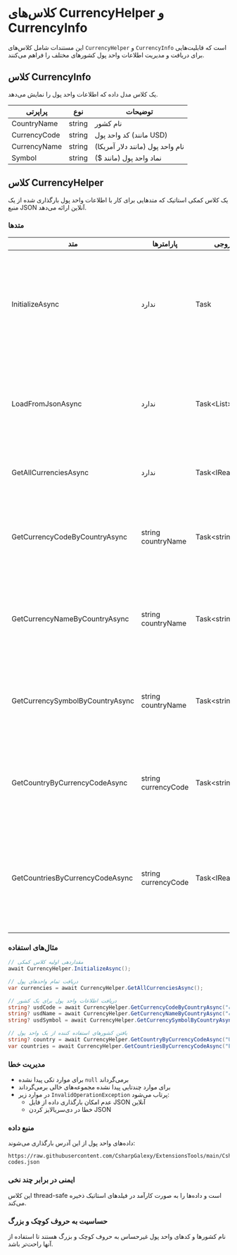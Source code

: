 # کلاس‌های CurrencyHelper و CurrencyInfo

این مستندات شامل کلاس‌های `CurrencyHelper` و `CurrencyInfo` است که قابلیت‌هایی برای دریافت و مدیریت اطلاعات واحد پول کشورهای مختلف را فراهم می‌کنند.

## کلاس CurrencyInfo

یک کلاس مدل داده که اطلاعات واحد پول را نمایش می‌دهد.

| پراپرتی | نوع | توضیحات |
|---------|-----|----------|
| CountryName | string | نام کشور |
| CurrencyCode | string | کد واحد پول (مانند USD) |
| CurrencyName | string | نام واحد پول (مانند دلار آمریکا) |
| Symbol | string | نماد واحد پول (مانند $) |

## کلاس CurrencyHelper

یک کلاس کمکی استاتیک که متدهایی برای کار با اطلاعات واحد پول بارگذاری شده از یک منبع JSON آنلاین ارائه می‌دهد.

### متدها

| متد | پارامترها | نوع خروجی | توضیحات |
|-----|-----------|------------|----------|
| InitializeAsync | ندارد | Task | داده‌های واحد پول را مقداردهی اولیه و ذخیره می‌کند. داده‌ها فقط یک بار بارگذاری شده و برای درخواست‌های بعدی مجدداً استفاده می‌شوند. |
| LoadFromJsonAsync | ندارد | Task<List<CurrencyInfo>> | داده‌های واحد پول را از یک فایل JSON آنلاین بارگذاری می‌کند. لیستی از اطلاعات واحد پول را برمی‌گرداند. |
| GetAllCurrenciesAsync | ندارد | Task<IReadOnlyList<CurrencyInfo>> | لیست فقط-خواندنی از تمام اطلاعات واحد پول را برمی‌گرداند. |
| GetCurrencyCodeByCountryAsync | string countryName | Task<string?> | کد واحد پول یک کشور را دریافت می‌کند (مثلاً "USD" برای "ایالات متحده"). اگر پیدا نشود null برمی‌گرداند. |
| GetCurrencyNameByCountryAsync | string countryName | Task<string?> | نام واحد پول یک کشور را دریافت می‌کند (مثلاً "دلار آمریکا" برای "ایالات متحده"). اگر پیدا نشود null برمی‌گرداند. |
| GetCurrencySymbolByCountryAsync | string countryName | Task<string?> | نماد واحد پول یک کشور را دریافت می‌کند (مثلاً "$" برای "ایالات متحده"). اگر پیدا نشود null برمی‌گرداند. |
| GetCountryByCurrencyCodeAsync | string currencyCode | Task<string?> | اولین کشوری که از کد واحد پول مشخص شده استفاده می‌کند را دریافت می‌کند. اگر پیدا نشود null برمی‌گرداند. |
| GetCountriesByCurrencyCodeAsync | string currencyCode | Task<IReadOnlyList<string>> | تمام کشورهایی که از کد واحد پول مشخص شده استفاده می‌کنند را دریافت می‌کند. اگر هیچ کشوری پیدا نشود لیست خالی برمی‌گرداند. |

### مثال‌های استفاده

```csharp
// مقداردهی اولیه کلاس کمکی
await CurrencyHelper.InitializeAsync();

// دریافت تمام واحدهای پول
var currencies = await CurrencyHelper.GetAllCurrenciesAsync();

// دریافت اطلاعات واحد پول برای یک کشور
string? usdCode = await CurrencyHelper.GetCurrencyCodeByCountryAsync("ایالات متحده");
string? usdName = await CurrencyHelper.GetCurrencyNameByCountryAsync("ایالات متحده");
string? usdSymbol = await CurrencyHelper.GetCurrencySymbolByCountryAsync("ایالات متحده");

// یافتن کشورهای استفاده کننده از یک واحد پول
string? country = await CurrencyHelper.GetCountryByCurrencyCodeAsync("USD");
var countries = await CurrencyHelper.GetCountriesByCurrencyCodeAsync("EUR");
```

### مدیریت خطا

- برای موارد تکی پیدا نشده `null` برمی‌گرداند
- برای موارد چندتایی پیدا نشده مجموعه‌های خالی برمی‌گرداند
- در موارد زیر `InvalidOperationException` پرتاب می‌شود:
  - عدم امکان بارگذاری داده از فایل JSON آنلاین
  - خطا در دی‌سریالایز کردن JSON

### منبع داده

داده‌های واحد پول از این آدرس بارگذاری می‌شوند:
```
https://raw.githubusercontent.com/CsharpGalexy/ExtensionsTools/main/CsharpGalexy.LibraryExtention.Data/Iran/Provinces/currency-codes.json
```

### ایمنی در برابر چند نخی

این کلاس thread-safe است و داده‌ها را به صورت کارآمد در فیلدهای استاتیک ذخیره می‌کند.

### حساسیت به حروف کوچک و بزرگ

نام کشورها و کدهای واحد پول غیرحساس به حروف کوچک و بزرگ هستند تا استفاده از آنها راحت‌تر باشد.